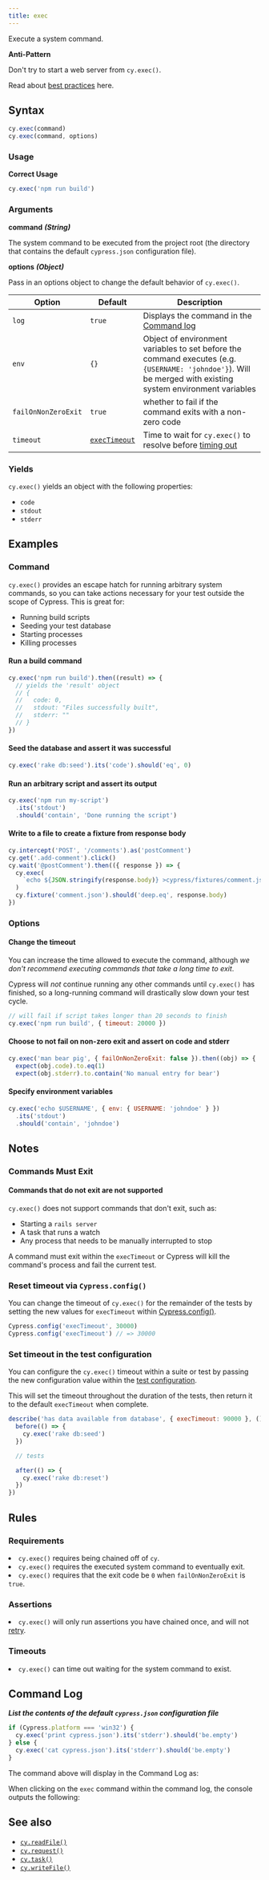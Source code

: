 ```yaml
---
title: exec
---
```


Execute a system command.

<Alert type="warning">

<strong class="alert-header">Anti-Pattern</strong>

Don't try to start a web server from `cy.exec()`.

Read about [best practices](/guides/references/best-practices#Web-Servers) here.

</Alert>

## Syntax

```javascript
cy.exec(command)
cy.exec(command, options)
```

### Usage

**<Icon name="check-circle" color="green"></Icon> Correct Usage**

```javascript
cy.exec('npm run build')
```

### Arguments

**<Icon name="angle-right"></Icon> command** **_(String)_**

The system command to be executed from the project root (the directory that contains the default `cypress.json` configuration file).

**<Icon name="angle-right"></Icon> options** **_(Object)_**

Pass in an options object to change the default behavior of `cy.exec()`.

| Option              | Default                                                    | Description                                                                                                                                                  |
| ------------------- | ---------------------------------------------------------- | ------------------------------------------------------------------------------------------------------------------------------------------------------------ |
| `log`               | `true`                                                     | Displays the command in the [Command log](/guides/core-concepts/test-runner#Command-Log)                                                                     |
| `env`               | `{}`                                                       | Object of environment variables to set before the command executes (e.g. `{USERNAME: 'johndoe'}`). Will be merged with existing system environment variables |
| `failOnNonZeroExit` | `true`                                                     | whether to fail if the command exits with a non-zero code                                                                                                    |
| `timeout`           | [`execTimeout`](/guides/references/configuration#Timeouts) | Time to wait for `cy.exec()` to resolve before [timing out](#Timeouts)                                                                                       |

### Yields [<Icon name="question-circle"/>](/guides/core-concepts/introduction-to-cypress#Subject-Management)

`cy.exec()` yields an object with the following properties:

- `code`
- `stdout`
- `stderr`

## Examples

### Command

`cy.exec()` provides an escape hatch for running arbitrary system commands, so you can take actions necessary for your test outside the scope of Cypress. This is great for:

- Running build scripts
- Seeding your test database
- Starting processes
- Killing processes

#### Run a build command

```javascript
cy.exec('npm run build').then((result) => {
  // yields the 'result' object
  // {
  //   code: 0,
  //   stdout: "Files successfully built",
  //   stderr: ""
  // }
})
```

#### Seed the database and assert it was successful

```javascript
cy.exec('rake db:seed').its('code').should('eq', 0)
```

#### Run an arbitrary script and assert its output

```javascript
cy.exec('npm run my-script')
  .its('stdout')
  .should('contain', 'Done running the script')
```

#### Write to a file to create a fixture from response body

```javascript
cy.intercept('POST', '/comments').as('postComment')
cy.get('.add-comment').click()
cy.wait('@postComment').then(({ response }) => {
  cy.exec(
    `echo ${JSON.stringify(response.body)} >cypress/fixtures/comment.json`
  )
  cy.fixture('comment.json').should('deep.eq', response.body)
})
```

### Options

#### Change the timeout

You can increase the time allowed to execute the command, although _we don't recommend executing commands that take a long time to exit_.

Cypress will _not_ continue running any other commands until `cy.exec()` has finished, so a long-running command will drastically slow down your test cycle.

```javascript
// will fail if script takes longer than 20 seconds to finish
cy.exec('npm run build', { timeout: 20000 })
```

#### Choose to not fail on non-zero exit and assert on code and stderr

```javascript
cy.exec('man bear pig', { failOnNonZeroExit: false }).then((obj) => {
  expect(obj.code).to.eq(1)
  expect(obj.stderr).to.contain('No manual entry for bear')
```

#### Specify environment variables

```javascript
cy.exec('echo $USERNAME', { env: { USERNAME: 'johndoe' } })
  .its('stdout')
  .should('contain', 'johndoe')
```

## Notes

### Commands Must Exit

#### Commands that do not exit are not supported

`cy.exec()` does not support commands that don't exit, such as:

- Starting a `rails server`
- A task that runs a watch
- Any process that needs to be manually interrupted to stop

A command must exit within the `execTimeout` or Cypress will kill the command's process and fail the current test.

### Reset timeout via `Cypress.config()`

You can change the timeout of `cy.exec()` for the remainder of the tests by setting the new values for `execTimeout` within [Cypress.config()](/api/cypress-api/config).

```js
Cypress.config('execTimeout', 30000)
Cypress.config('execTimeout') // => 30000
```

### Set timeout in the test configuration

You can configure the `cy.exec()` timeout within a suite or test by passing the new configuration value within the [test configuration](/guides/references/configuration#Test-Configuration).

This will set the timeout throughout the duration of the tests, then return it to the default `execTimeout` when complete.

```js
describe('has data available from database', { execTimeout: 90000 }, () => {
  before(() => {
    cy.exec('rake db:seed')
  })

  // tests

  after(() => {
    cy.exec('rake db:reset')
  })
})
```

## Rules

### Requirements [<Icon name="question-circle"/>](/guides/core-concepts/introduction-to-cypress#Chains-of-Commands)

<List><li>`cy.exec()` requires being chained off of `cy`.</li><li>`cy.exec()` requires the executed system command to eventually exit.</li><li>`cy.exec()` requires that the exit code be `0` when `failOnNonZeroExit` is `true`.</li></List>

### Assertions [<Icon name="question-circle"/>](/guides/core-concepts/introduction-to-cypress#Assertions)

<List><li>`cy.exec()` will only run assertions you have chained once, and will not [retry](/guides/core-concepts/retry-ability).</li></List>

### Timeouts [<Icon name="question-circle"/>](/guides/core-concepts/introduction-to-cypress#Timeouts)

<List><li>`cy.exec()` can time out waiting for the system command to exist.</li></List>

## Command Log

**_List the contents of the default `cypress.json` configuration file_**

```javascript
if (Cypress.platform === 'win32') {
  cy.exec('print cypress.json').its('stderr').should('be.empty')
} else {
  cy.exec('cat cypress.json').its('stderr').should('be.empty')
}
```

The command above will display in the Command Log as:

<DocsImage src="/img/api/exec/exec-cat-in-shell.png" alt="Command Log exec" ></DocsImage>

When clicking on the `exec` command within the command log, the console outputs the following:

<DocsImage src="/img/api/exec/console-shows-code-shell-stderr-and-stdout-for-exec.png" alt="console.log exec" ></DocsImage>

## See also

- [`cy.readFile()`](/api/commands/readfile)
- [`cy.request()`](/api/commands/request)
- [`cy.task()`](/api/commands/task)
- [`cy.writeFile()`](/api/commands/writefile)
